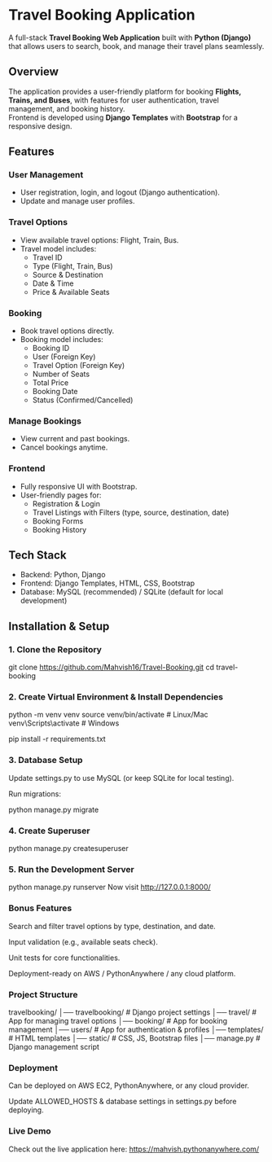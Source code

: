 # Travel Booking Application

A full-stack **Travel Booking Web Application** built with **Python (Django)** that allows users to search, book, and manage their travel plans seamlessly.  

## Overview
The application provides a user-friendly platform for booking **Flights, Trains, and Buses**, with features for user authentication, travel management, and booking history.  
Frontend is developed using **Django Templates** with **Bootstrap** for a responsive design.  


## Features

### User Management
- User registration, login, and logout (Django authentication).  
- Update and manage user profiles.  

### Travel Options
- View available travel options: Flight, Train, Bus.  
- Travel model includes:
  - Travel ID  
  - Type (Flight, Train, Bus)  
  - Source & Destination  
  - Date & Time  
  - Price & Available Seats  

### Booking
- Book travel options directly.  
- Booking model includes:
  - Booking ID  
  - User (Foreign Key)  
  - Travel Option (Foreign Key)  
  - Number of Seats  
  - Total Price  
  - Booking Date  
  - Status (Confirmed/Cancelled)  

### Manage Bookings
- View current and past bookings.  
- Cancel bookings anytime.  

### Frontend
- Fully responsive UI with Bootstrap.  
- User-friendly pages for:
  - Registration & Login  
  - Travel Listings with Filters (type, source, destination, date)  
  - Booking Forms  
  - Booking History  


## Tech Stack
- Backend: Python, Django  
- Frontend: Django Templates, HTML, CSS, Bootstrap  
- Database: MySQL (recommended) / SQLite (default for local development)  


## Installation & Setup

### 1. Clone the Repository
git clone https://github.com/Mahvish16/Travel-Booking.git
cd travel-booking

### 2. Create Virtual Environment & Install Dependencies

python -m venv venv
source venv/bin/activate   # Linux/Mac
venv\Scripts\activate      # Windows

pip install -r requirements.txt

### 3. Database Setup
Update settings.py to use MySQL (or keep SQLite for local testing).

Run migrations:

python manage.py migrate

### 4. Create Superuser

python manage.py createsuperuser

### 5. Run the Development Server

python manage.py runserver
Now visit http://127.0.0.1:8000/

### Bonus Features
Search and filter travel options by type, destination, and date.

Input validation (e.g., available seats check).

Unit tests for core functionalities.

Deployment-ready on AWS / PythonAnywhere / any cloud platform.

### Project Structure

travelbooking/
│── travelbooking/        # Django project settings
│── travel/               # App for managing travel options
│── booking/              # App for booking management
│── users/                # App for authentication & profiles
│── templates/            # HTML templates
│── static/               # CSS, JS, Bootstrap files
│── manage.py             # Django management script

### Deployment
Can be deployed on AWS EC2, PythonAnywhere, or any cloud provider.

Update ALLOWED_HOSTS & database settings in settings.py before deploying.

### Live Demo
Check out the live application here: https://mahvish.pythonanywhere.com/
